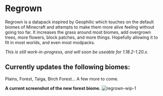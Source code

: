 # Regrown
Regrown is a datapack inspired by Geophilic which touches on the default biomes of Minecraft and attempts to make them more alive feeling without going too far. It increases the grass around most biomes, add overgrown trees, more flowers, block patches, and more things. Hopefully allowing it to fit in most worlds, and even most modpacks.

*This is still work-in-progress, and will soon be useable for 1.18.2-1.20.x.*

## Currently updates the following biomes:
Plains, Forest, Taiga, Birch Forest...
A few more to come.

**A current screenshot of the new forest biome.**
![regrown-wip-1](https://github.com/Y1rd/unnamed-datapack/assets/100542617/4af162c3-6c8a-4fd9-9077-832b4d1f58a6)
